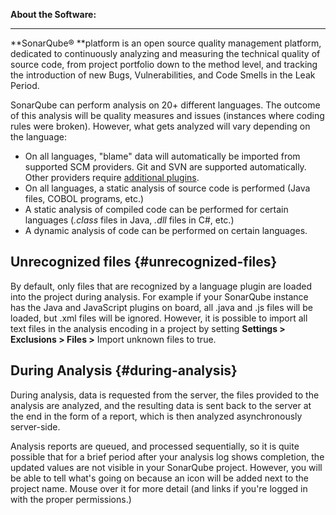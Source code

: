 **About the Software:**

---

**SonarQube® **platform is an open source quality management platform, dedicated to continuously analyzing and measuring the technical quality of source code, from project portfolio down to the method level, and tracking the introduction of new Bugs, Vulnerabilities, and Code Smells in the Leak Period.

SonarQube can perform analysis on 20+ different languages. The outcome of this analysis will be quality measures and issues \(instances where coding rules were broken\). However, what gets analyzed will vary depending on the language:

* On all languages, "blame" data will automatically be imported from supported SCM providers. Git and SVN are supported automatically. Other providers require [additional plugins](http://docs.sonarqube.org/display/PLUG/Plugin+Library).
* On all languages, a static analysis of source code is performed \(Java files, COBOL programs, etc.\)
* A static analysis of compiled code can be performed for certain languages \(_.class_ files in Java, _.dll_ files in C\#, etc.\)
* A dynamic analysis of code can be performed on certain languages.

## **Unrecognized files** {#unrecognized-files}

By default, only files that are recognized by a language plugin are loaded into the project during analysis. For example if your SonarQube instance has the Java and JavaScript plugins on board, all .java and .js files will be loaded, but .xml files will be ignored. However, it is possible to import all text files in the analysis encoding in a project by setting **Settings &gt; Exclusions &gt; Files &gt;** Import unknown files to true.

## **During Analysis** {#during-analysis}

During analysis, data is requested from the server, the files provided to the analysis are analyzed, and the resulting data is sent back to the server at the end in the form of a report, which is then analyzed asynchronously server-side.

Analysis reports are queued, and processed sequentially, so it is quite possible that for a brief period after your analysis log shows completion, the updated values are not visible in your SonarQube project. However, you will be able to tell what's going on because an icon will be added next to the project name. Mouse over it for more detail \(and links if you're logged in with the proper permissions.\)

